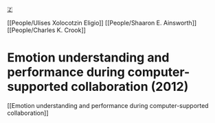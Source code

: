 [🇿](zotero://select/groups/5641742/items/AD3APCDG)

[[People/Ulises Xolocotzin Eligio]] [[People/Shaaron E. Ainsworth]] [[People/Charles K. Crook]] 
# Emotion understanding and performance during computer-supported collaboration (2012)

[[Emotion understanding and performance during computer-supported collaboration]]